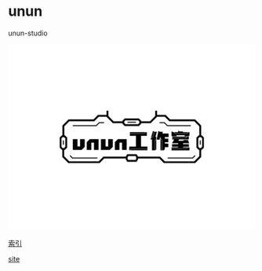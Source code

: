 # unun
unun-studio

![](./picture/unun工作室.svg)

[索引](./doc/index.md)

[site](https://www.unun.top/)

